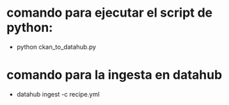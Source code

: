 # comando para ejecutar el script de python:
- python ckan_to_datahub.py

# comando para la ingesta en datahub
- datahub ingest -c recipe.yml